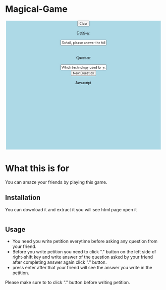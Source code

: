# Magical-Game
![alt text](https://github.com/sohail20/Magical-Game/blob/main/Magical%20game.jpg)

# What this is for

You can amaze your friends by playing this game.

## Installation

You can download it and extract it you will see html page open it

```sohailAnswer.html
```

## Usage

* You need you write petition everytime before asking any question from your friend.
* Before you write petition you need to click "." button on the left side of right-shift key and write answer of the question asked by your friend 
   after completing answer again click "." button.
* press enter after that your friend will see the answer you write in the petition.

Please make sure to to click "." button before writing petition.

